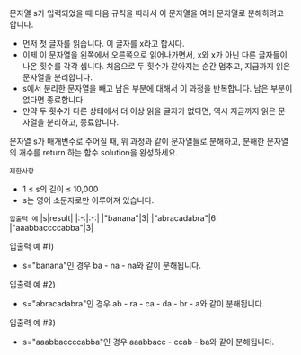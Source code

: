 문자열 s가 입력되었을 때 다음 규칙을 따라서 이 문자열을 여러 문자열로 분해하려고 합니다.
- 먼저 첫 글자를 읽습니다. 이 글자를 x라고 합시다.
- 이제 이 문자열을 왼쪽에서 오른쪽으로 읽어나가면서, x와 x가 아닌 다른 글자들이 나온 횟수를 각각 셉니다. 처음으로 두 횟수가 같아지는 순간 멈추고, 지금까지 읽은 문자열을 분리합니다.
- s에서 분리한 문자열을 빼고 남은 부분에 대해서 이 과정을 반복합니다. 남은 부분이 없다면 종료합니다.
- 만약 두 횟수가 다른 상태에서 더 이상 읽을 글자가 없다면, 역시 지금까지 읽은 문자열을 분리하고, 종료합니다.

문자열 s가 매개변수로 주어질 때, 위 과정과 같이 문자열들로 분해하고, 분해한 문자열의 개수를 return 하는 함수 solution을 완성하세요.

`제한사항`
- 1 ≤ s의 길이 ≤ 10,000
- s는 영어 소문자로만 이루어져 있습니다.

`입출력 예`
|s|result|
|:-:|:-:|
|"banana"|3|
|"abracadabra"|6|
|"aaabbaccccabba"|3|

입출력 예 #1)
- s="banana"인 경우 ba - na - na와 같이 분해됩니다.

입출력 예 #2)
- s="abracadabra"인 경우 ab - ra - ca - da - br - a와 같이 분해됩니다.

입출력 예 #3)
- s="aaabbaccccabba"인 경우 aaabbacc - ccab - ba와 같이 분해됩니다.
